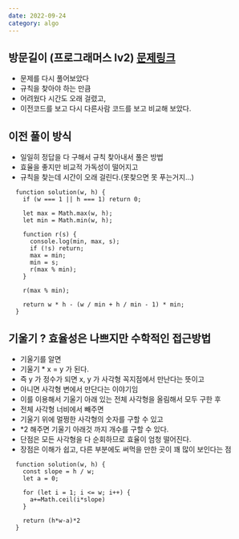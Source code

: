 ```yaml
---
date: 2022-09-24
category: algo
---
```


## 방문길이 (프로그래머스 lv2) [문제링크](https://school.programmers.co.kr/learn/courses/30/lessons/62048)

- 문제를 다시 풀어보았다
- 규칙을 찾아야 하는 만큼
- 어려웠다 시간도 오래 걸렸고,
- 이전코드를 보고 다시 다른사람 코드를 보고 비교해 보았다.

## 이전 풀이 방식

- 일일히 정답을 다 구해서 규칙 찾아내서 풀은 방법
- 효율을 좋지만 비교적 가독성이 떨어지고
- 규칙을 찾는데 시간이 오래 걸린다.(못찾으면 못 푸는거지...)

```
  function solution(w, h) {
    if (w === 1 || h === 1) return 0;

    let max = Math.max(w, h);
    let min = Math.min(w, h);

    function r(s) {
      console.log(min, max, s);
      if (!s) return;
      max = min;
      min = s;
      r(max % min);
    }

    r(max % min);

    return w * h - (w / min + h / min - 1) * min;
  }
```

## 기울기 ? 효율성은 나쁘지만 수학적인 접근방법

- 기울기를 알면
- 기울기 \* x = y 가 된다.
- 즉 y 가 정수가 되면 x, y 가 사각형 꼭지점에서 만난다는 뜻이고
- 아니면 사각형 변에서 만단다는 이야기임
- 이를 이용해서 기울기 아래 있는 전체 사각형을 올림해서 모두 구한 후
- 전체 사각형 너비에서 빼주면
- 기울기 위에 멀쩡한 사각형의 숫자를 구할 수 있고
- \*2 해주면 기울기 아래것 까지 개수를 구할 수 있다.
- 단점은 모든 사각형을 다 순회하므로 효율이 엄청 떨어진다.
- 장점은 이해가 쉽고, 다른 부분에도 써먹을 만한 곳이 꽤 많이 보인다는 점

```
  function solution(w, h) {
    const slope = h / w;
    let a = 0;

    for (let i = 1; i <= w; i++) {
      a+=Math.ceil(i*slope)
    }

    return (h*w-a)*2
  }

```
